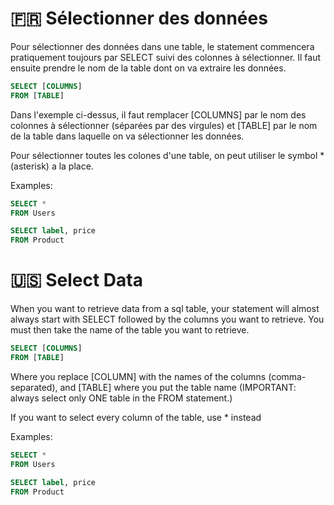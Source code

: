 # 🇫🇷 Sélectionner des données

Pour sélectionner des données dans une table, le statement commencera pratiquement toujours par SELECT suivi des
colonnes à sélectionner. Il faut ensuite prendre le nom de la table dont on va extraire les données.

```sql
SELECT [COLUMNS]
FROM [TABLE]
```

Dans l'exemple ci-dessus, il faut remplacer [COLUMNS] par le nom des colonnes à sélectionner (séparées par des virgules)
et [TABLE] par le nom de la table dans laquelle on va sélectionner les données.

Pour sélectionner toutes les colones d'une table, on peut utiliser le symbol * (asterisk) a la place.

Examples:

```sql
SELECT *
FROM Users

SELECT label, price
FROM Product
```

# 🇺🇸 Select Data

When you want to retrieve data from a sql table, your statement will almost always start with SELECT
followed by the columns you want to retrieve. You must then take the name of the table you want to retrieve.

```sql
SELECT [COLUMNS]
FROM [TABLE]
```

Where you replace [COLUMN] with the names of the columns (comma-separated), and [TABLE] where you put the table name
(IMPORTANT: always select only ONE table in the FROM statement.)

If you want to select every column of the table, use * instead

Examples:

```sql
SELECT *
FROM Users

SELECT label, price
FROM Product
```